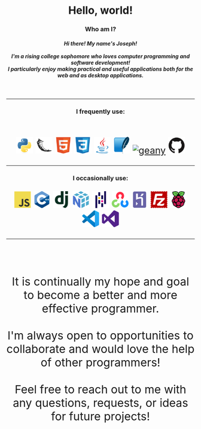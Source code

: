 <h1 align="center">Hello, world!</h1>

<h3 align="center">Who am I?</h3>
<h5 align="center">Hi there! My name's Joseph!<br><br>I'm a rising college sophomore who loves computer programming and software development!<br>I particularly enjoy making practical and useful applications both for the web and as desktop applications.</h5>
<p align="center"><p align="center">  </p>  </p>
<br>

</p>

<hr>
<h3 align="center">I frequently use:</h3>
<br>
<p align="center" style="font-size:25px;">
  <a href=https://www.python.org/ target="_blank"><img src=https://github.com/devicons/devicon/blob/master/icons/python/python-original.svg alt="python" title="Python" width="45" height="45"/></a>
<a href=https://flask.palletsprojects.com/ target="_blank"><img src=https://github.com/devicons/devicon/blob/master/icons/flask/flask-original.svg alt="flask" title="Flask Web Framework" width="45" height="45"/></a>
<a href=https://html5.org/ target="_blank"><img src=https://github.com/devicons/devicon/blob/master/icons/html5/html5-original.svg alt="html5" title="HTML5" width="45" height="45"/></a>
<a href=https://css3.com/ target="_blank"><img src=https://github.com/devicons/devicon/blob/master/icons/css3/css3-original.svg alt="css3" title="CSS3" width="45" height="45"/></a>
<a href=https://java.org/ target="_blank"><img src=https://github.com/devicons/devicon/blob/master/icons/java/java-original.svg alt="java" title="Java" width="45" height="45"/></a>
<a href=https://www.sqlite.org/><img src=https://github.com/devicons/devicon/blob/master/icons/sqlite/sqlite-original.svg alt="sqlite" title="SQLite" width="45" height="45"/></a>
<a href=https://geany.org/ target="_blank"><img src=https://geany.org/static/img/geany.svg alt="geany" title="Geany" width="45" height="45"/></a>
<a href=https://github.com/ target="_blank"><img src=https://github.com/devicons/devicon/blob/master/icons/github/github-original.svg alt="github" title="GitHub" width="45" height="45"/></a>
</p>

<hr>
<h3 align="center">I occasionally use:</h3>
<p align="center" style="font-size:25px;">
<a href=https://javascript.com/ target="_blank"><img src=https://raw.githubusercontent.com/devicons/devicon/master/icons/javascript/javascript-original.svg alt="javascript" title="JavaScript" width="45" height="45"/></a>
<a href=https://cplusplus.com/ target="_blank"><img src=https://github.com/devicons/devicon/blob/master/icons/cplusplus/cplusplus-original.svg alt="cplusplus" title="C++" width="45" height="45"/></a>
<a href=https://www.djangoproject.com/ target="_blank" target="_blank"><img src=https://github.com/devicons/devicon/blob/master/icons/django/django-plain.svg alt="django" title="DJango Web Framework" width="45" height="45"/></a>
<a href=https://numpy.org/ target="_blank"><img src=https://github.com/devicons/devicon/blob/master/icons/numpy/numpy-original.svg alt="numpy" title="Numpy" width="45" height="45"/></a>
<a href=https://pandas.pydata.org/ target="_blank"><img src=https://github.com/devicons/devicon/blob/master/icons/pandas/pandas-original.svg alt="pandas" title="Pandas" width="45" height="45"/></a>
<a href=https://opencv.pydata.org/ target="_blank"><img src=https://github.com/devicons/devicon/blob/master/icons/opencv/opencv-original.svg alt="opencv" title="OpenCV" width="45" height="45"/></a>
<a href=https://www.heroku.com/ target="_blank"><img src=https://github.com/devicons/devicon/blob/master/icons/heroku/heroku-plain.svg alt=heroku title=Heroku width="45" height="45"/></a>
<a href=https://filezilla-project.org/ target="_blank"><img src=https://github.com/devicons/devicon/blob/master/icons/filezilla/filezilla-plain.svg alt="filezilla" title="FileZilla" width="45" height="45"/></a>
<a href=https://www.raspberrypi.org/ target="_blank"><img src=https://github.com/devicons/devicon/blob/master/icons/raspberrypi/raspberrypi-original.svg alt="raspberry pi" title="Raspberry Pi" width="45" height="45"/></a>
<a href=https://visualstudio.microsoft.com/ target="_blank"><img src=https://github.com/devicons/devicon/blob/master/icons/vscode/vscode-original.svg alt="vscode" title="Visual Studio Code" width="45" height="45"/></a>
<a href=https://visualstudio.microsoft.com/ target="_blank"><img src=https://github.com/devicons/devicon/blob/master/icons/visualstudio/visualstudio-plain.svg alt="visualstudio" title="Visual Studio" width="45" height="45"/></a>
</p>
<hr>
<br><br><br>

<p align="center" style="font-size:30px;">
  It is continually my hope and goal to become a better and more effective programmer.<br><br>
  I'm always open to opportunities to collaborate and would love the help of other programmers!<br><br>
  Feel free to reach out to me with any questions, requests, or ideas for future projects!
</p>

